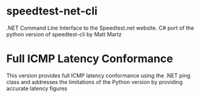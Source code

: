 # speedtest-net-cli
.NET Command Line Interface to the Speedtest.net website. C# port of the python version of speedtest-cli by Matt Martz

# Full ICMP Latency Conformance
This version provides full ICMP latency conformance using the .NET ping class and addresses the limitations of the Python version by providing accurate latency figures
